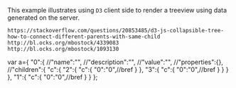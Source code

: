 This example illustrates using `D3` client side to render a treeview using data generated on the server.

```
https://stackoverflow.com/questions/20853485/d3-js-collapsible-tree-how-to-connect-different-parents-with-same-child
http://bl.ocks.org/mbostock/4339083
http://bl.ocks.org/mbostock/1093130
```
var a={
	"0":{
		//"name":"",
		//"description":"",
		//"value":"",
		//"properties":{},
		//"children":{
		"c":{
			"2":{
				"c":{
					"0":"0",//bref
				}
			},
			"3":{
				"c":{
					"0":"0",//bref
				}
			}
		}
		},
		"1":{
			"c":{
			"0":"0",//bref
			}
		}
	};
